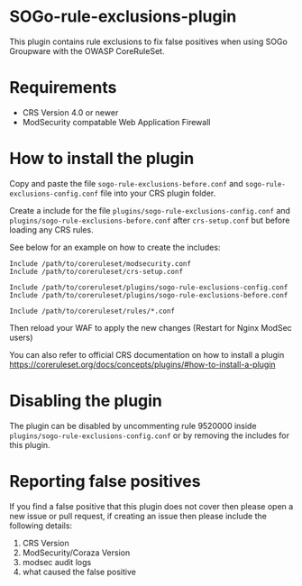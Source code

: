 # SOGo-rule-exclusions-plugin
This plugin contains rule exclusions to fix false positives when using SOGo Groupware with the OWASP CoreRuleSet.

# Requirements
- CRS Version 4.0 or newer
- ModSecurity compatable Web Application Firewall

# How to install the plugin
Copy and paste the file ``sogo-rule-exclusions-before.conf`` and ``sogo-rule-exclusions-config.conf`` file into your CRS plugin folder.

Create a include for the file ``plugins/sogo-rule-exclusions-config.conf`` and ``plugins/sogo-rule-exclusions-before.conf`` after ``crs-setup.conf`` but before loading any CRS rules.

See below for an example on how to create the includes:
```
Include /path/to/coreruleset/modsecurity.conf
Include /path/to/coreruleset/crs-setup.conf

Include /path/to/coreruleset/plugins/sogo-rule-exclusions-config.conf
Include /path/to/coreruleset/plugins/sogo-rule-exclusions-before.conf

Include /path/to/coreruleset/rules/*.conf
```

Then reload your WAF to apply the new changes (Restart for Nginx ModSec users)

You can also refer to official CRS documentation on how to install a plugin https://coreruleset.org/docs/concepts/plugins/#how-to-install-a-plugin

# Disabling the plugin
The plugin can be disabled by uncommenting rule 9520000 inside ``plugins/sogo-rule-exclusions-config.conf`` or by removing the includes for this plugin.

# Reporting false positives
If you find a false positive that this plugin does not cover then please open a new issue or pull request, if creating an issue then please include the following details:

1. CRS Version
2. ModSecurity/Coraza Version
3. modsec audit logs
4. what caused the false positive
